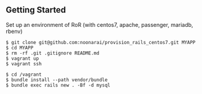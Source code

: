 ## Getting Started

Set up an environment of RoR
(with centos7, apache, passenger, mariadb, rbenv)

```
$ git clone git@github.com:noonarai/provision_rails_centos7.git MYAPP
$ cd MYAPP
$ rm -rf .git .gitignore README.md
$ vagrant up
$ vagrant ssh
```

```
$ cd /vagrant
$ bundle install --path vendor/bundle
$ bundle exec rails new . -Bf -d mysql
```
